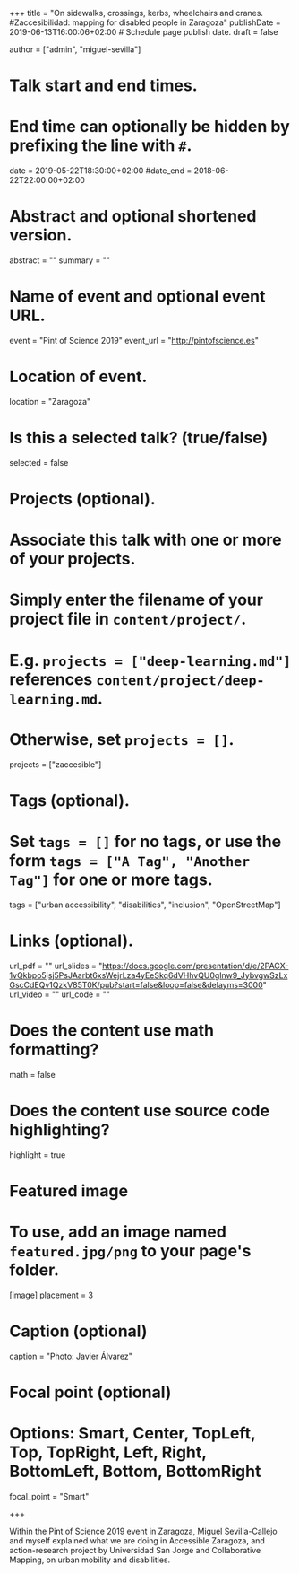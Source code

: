 +++
title = "On sidewalks, crossings, kerbs, wheelchairs and cranes. #Zaccesibilidad: mapping for disabled people in Zaragoza"
publishDate = 2019-06-13T16:00:06+02:00  # Schedule page publish date.
draft = false

author = ["admin", "miguel-sevilla"]

# Talk start and end times.
#   End time can optionally be hidden by prefixing the line with `#`.
date = 2019-05-22T18:30:00+02:00
#date_end = 2018-06-22T22:00:00+02:00

# Abstract and optional shortened version.
abstract = ""
summary = ""

# Name of event and optional event URL.
event = "Pint of Science 2019"
event_url = "http://pintofscience.es"

# Location of event.
location = "Zaragoza"

# Is this a selected talk? (true/false)
selected = false

# Projects (optional).
#   Associate this talk with one or more of your projects.
#   Simply enter the filename of your project file in `content/project/`.
#   E.g. `projects = ["deep-learning.md"]` references `content/project/deep-learning.md`.
#   Otherwise, set `projects = []`.
projects = ["zaccesible"]

# Tags (optional).
#   Set `tags = []` for no tags, or use the form `tags = ["A Tag", "Another Tag"]` for one or more tags.
tags = ["urban accessibility", "disabilities", "inclusion", "OpenStreetMap"]

# Links (optional).
url_pdf = ""
url_slides = "https://docs.google.com/presentation/d/e/2PACX-1vQkbpo5jsj5PsJAarbt6xsWejrLza4yEeSkq6dVHhvQU0glnw9_JybvgwSzLxGscCdEQv1QzkV85T0K/pub?start=false&loop=false&delayms=3000"
url_video = ""
url_code = ""

# Does the content use math formatting?
math = false

# Does the content use source code highlighting?
highlight = true

# Featured image
# To use, add an image named `featured.jpg/png` to your page's folder.
[image]
  placement = 3
  # Caption (optional)
  caption = "Photo: Javier Álvarez"

  # Focal point (optional)
  # Options: Smart, Center, TopLeft, Top, TopRight, Left, Right, BottomLeft, Bottom, BottomRight
  focal_point = "Smart"

+++

Within the Pint of Science 2019 event in Zaragoza, Miguel Sevilla-Callejo and myself explained what we are doing in Accessible Zaragoza, and action-research project by Universidad San Jorge and Collaborative Mapping, on urban mobility and disabilities. 
